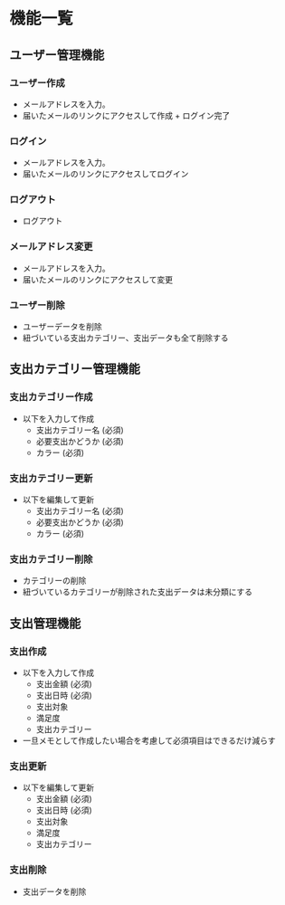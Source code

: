 # 機能一覧

## ユーザー管理機能

### ユーザー作成

- メールアドレスを入力。
- 届いたメールのリンクにアクセスして作成 + ログイン完了

### ログイン

- メールアドレスを入力。
- 届いたメールのリンクにアクセスしてログイン

### ログアウト

- ログアウト

### メールアドレス変更

- メールアドレスを入力。
- 届いたメールのリンクにアクセスして変更

### ユーザー削除

- ユーザーデータを削除
- 紐づいている支出カテゴリー、支出データも全て削除する

## 支出カテゴリー管理機能

### 支出カテゴリー作成

- 以下を入力して作成
  - 支出カテゴリー名 (必須)
  - 必要支出かどうか (必須)
  - カラー (必須)

### 支出カテゴリー更新

- 以下を編集して更新
  - 支出カテゴリー名 (必須)
  - 必要支出かどうか (必須)
  - カラー (必須)

### 支出カテゴリー削除

- カテゴリーの削除
- 紐づいているカテゴリーが削除された支出データは未分類にする

## 支出管理機能

### 支出作成

- 以下を入力して作成
  - 支出金額 (必須)
  - 支出日時 (必須)
  - 支出対象
  - 満足度
  - 支出カテゴリー
- 一旦メモとして作成したい場合を考慮して必須項目はできるだけ減らす

### 支出更新

- 以下を編集して更新
  - 支出金額 (必須)
  - 支出日時 (必須)
  - 支出対象
  - 満足度
  - 支出カテゴリー

### 支出削除

- 支出データを削除
